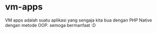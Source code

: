 # vm-apps
VM apps adalah suatu aplikasi yang sengaja kita bua dengan PHP Native dengan metode OOP. semoga bermanfaat :D
